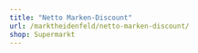 ```yaml
---
title: "Netto Marken-Discount"
url: /marktheidenfeld/netto-marken-discount/
shop: Supermarkt
---
```

